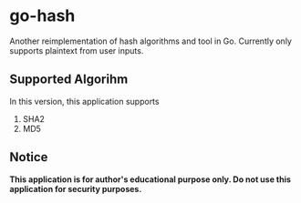 # go-hash

Another reimplementation of hash algorithms and tool in Go. Currently only supports plaintext from user inputs.

## Supported Algorihm

In this version, this application supports
1. SHA2
2. MD5

## Notice
**This application is for author's educational purpose only. Do not use this application for security purposes.**